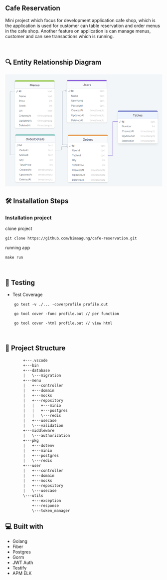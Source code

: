 ## Cafe Reservation
Mini project which focus for development application cafe shop, which is the application is used for customer can table reservation and order menus in the cafe shop.
Another feature on application is can manage menus, customer and can see transactions which is running.

<br>

## 🔍 Entity Relationship Diagram

<div align="center">
  
  <img src="https://raw.githubusercontent.com/bimaagung/cafe-reservation/master/erd.png" width="600">

</div>


## 🛠️ Installation Steps

### Installation project

clone project
``` bson
git clone https://github.com/bimaagung/cafe-reservation.git
```

running app
```bson 
make run
```

<br>

## 🧪 Testing
- Test Coverage
```bson
    go test -v ./... -coverprofile profile.out
```
```bson
    go tool cover -func profile.out // per function
```
```bson
    go tool cover -html profile.out // view html
```

<br>

## 📁 Project Structure

```
        +---.vscode
        +---bin
        +---database
        |   \---migration
        +---menu
        |   +---controller
        |   +---domain
        |   +---mocks
        |   +---repository
        |   |   +---minio
        |   |   +---postgres
        |   |   \---redis
        |   +---usecase
        |   \---validation
        +---middleware
        |   \---authorization
        +---pkg
        |   +---dotenv
        |   +---minio
        |   +---postgres
        |   \---redis
        +---user
        |   +---controller
        |   +---domain
        |   +---mocks
        |   +---repository
        |   \---usecase
        \---utils
            +---exception
            +---response
            \---token_manager
```

## 💻 Built with

- Golang
- Fiber
- Postgres
- Gorm
- JWT Auth
- Testify
- APM ELK





